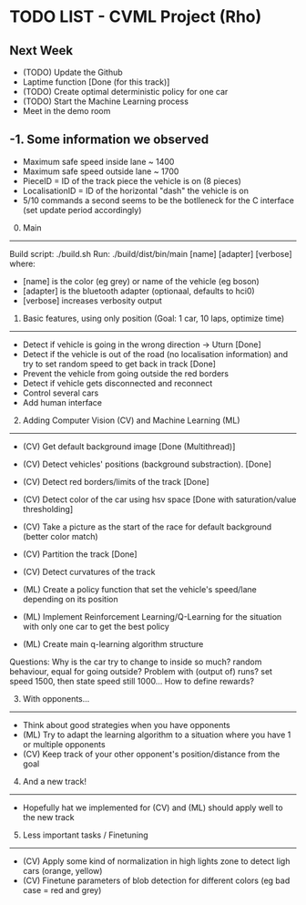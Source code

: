 TODO LIST - CVML Project (Rho)
==============================


Next Week
---------
- (TODO) Update the Github
- Laptime function [Done (for this track)]
- (TODO) Create optimal deterministic policy for one car
- (TODO) Start the Machine Learning process
- Meet in the demo room

-1. Some information we observed
--------------------------------
- Maximum safe speed inside lane ~ 1400
- Maximum safe speed outside lane ~ 1700
- PieceID = ID of the track piece the vehicle is on (8 pieces)
- LocalisationID = ID of the horizontal "dash" the vehicle is on
- 5/10 commands a second seems to be the botlleneck for the C interface (set update period accordingly)

0. Main
-------
Build script: ./build.sh
Run: ./build/dist/bin/main [name] [adapter] [verbose]
where:
 - [name] is the color (eg grey) or name of the vehicle (eg boson)
 - [adapter] is the bluetooth adapter (optionaal, defaults to hci0)
 - [verbose] increases verbosity output


1. Basic features, using only position (Goal: 1 car, 10 laps, optimize time)
----------------------------------------------------------------------------
- Detect if vehicle is going in the wrong direction -> Uturn [Done]
- Detect if the vehicle is out of the road (no localisation information) and try to set random speed to get back in track [Done]
- Prevent the vehicle from going outside the red borders
- Detect if vehicle gets disconnected and reconnect
- Control several cars
- Add human interface


2. Adding Computer Vision (CV) and Machine Learning (ML) 
--------------------------------------------------------
- (CV) Get default background image				[Done (Multithread)]
- (CV) Detect vehicles' positions (background substraction).   [Done]
- (CV) Detect red borders/limits of the track	  		[Done]
- (CV) Detect color of the car using hsv space   [Done with saturation/value thresholding]
- (CV) Take a picture as the start of the race for default background (better color match)
- (CV) Partition the track   [Done]
- (CV) Detect curvatures of the track

- (ML) Create a policy function that set the vehicle's speed/lane depending on its position
- (ML) Implement Reinforcement Learning/Q-Learning for the situation with only one car to get the best policy
- (ML) Create main q-learning algorithm structure

Questions:
Why is the car try to change to inside so much? random behaviour, equal for going outside?
Problem with (output of) runs? set speed 1500, then state speed still 1000...
How to define rewards?


3. With opponents...
---------------------
- Think about good strategies when you have opponents
- (ML) Try to adapt the learning algorithm to a situation where you have 1 or multiple opponents
- (CV) Keep track of your other opponent's position/distance from the goal


4. And a new track!
-------------------
- Hopefully hat we implemented for (CV) and (ML) should apply well to the new track


5. Less important tasks / Finetuning
-------------------------------------
- (CV) Apply some kind of normalization in high lights zone to detect ligh cars (orange, yellow)
- (CV) Finetune parameters of blob detection for different colors (eg bad case = red and grey)
